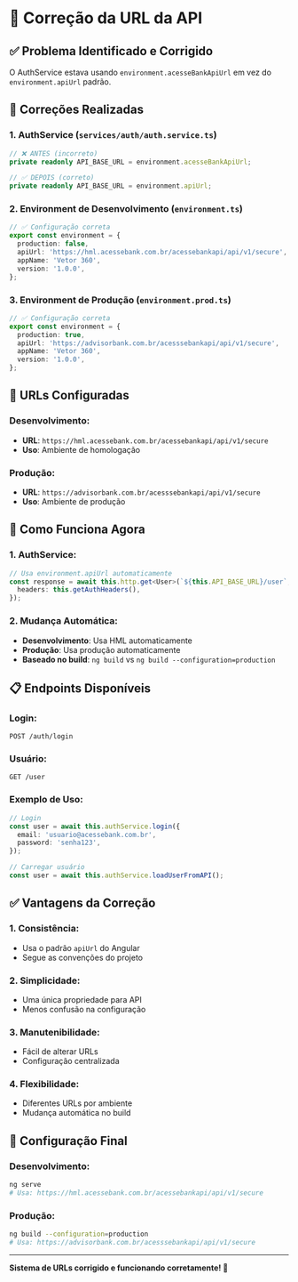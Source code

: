 # 🔧 Correção da URL da API

## ✅ **Problema Identificado e Corrigido**

O AuthService estava usando `environment.acesseBankApiUrl` em vez do `environment.apiUrl` padrão.

## 🔧 **Correções Realizadas**

### **1. AuthService (`services/auth/auth.service.ts`)**

```typescript
// ❌ ANTES (incorreto)
private readonly API_BASE_URL = environment.acesseBankApiUrl;

// ✅ DEPOIS (correto)
private readonly API_BASE_URL = environment.apiUrl;
```

### **2. Environment de Desenvolvimento (`environment.ts`)**

```typescript
// ✅ Configuração correta
export const environment = {
  production: false,
  apiUrl: 'https://hml.acessebank.com.br/acessebankapi/api/v1/secure',
  appName: 'Vetor 360',
  version: '1.0.0',
};
```

### **3. Environment de Produção (`environment.prod.ts`)**

```typescript
// ✅ Configuração correta
export const environment = {
  production: true,
  apiUrl: 'https://advisorbank.com.br/acesssebankapi/api/v1/secure',
  appName: 'Vetor 360',
  version: '1.0.0',
};
```

## 🎯 **URLs Configuradas**

### **Desenvolvimento:**

- **URL**: `https://hml.acessebank.com.br/acessebankapi/api/v1/secure`
- **Uso**: Ambiente de homologação

### **Produção:**

- **URL**: `https://advisorbank.com.br/acesssebankapi/api/v1/secure`
- **Uso**: Ambiente de produção

## 🚀 **Como Funciona Agora**

### **1. AuthService:**

```typescript
// Usa environment.apiUrl automaticamente
const response = await this.http.get<User>(`${this.API_BASE_URL}/user`, {
  headers: this.getAuthHeaders(),
});
```

### **2. Mudança Automática:**

- **Desenvolvimento**: Usa HML automaticamente
- **Produção**: Usa produção automaticamente
- **Baseado no build**: `ng build` vs `ng build --configuration=production`

## 📋 **Endpoints Disponíveis**

### **Login:**

```
POST /auth/login
```

### **Usuário:**

```
GET /user
```

### **Exemplo de Uso:**

```typescript
// Login
const user = await this.authService.login({
  email: 'usuario@acessebank.com.br',
  password: 'senha123',
});

// Carregar usuário
const user = await this.authService.loadUserFromAPI();
```

## ✅ **Vantagens da Correção**

### **1. Consistência:**

- Usa o padrão `apiUrl` do Angular
- Segue as convenções do projeto

### **2. Simplicidade:**

- Uma única propriedade para API
- Menos confusão na configuração

### **3. Manutenibilidade:**

- Fácil de alterar URLs
- Configuração centralizada

### **4. Flexibilidade:**

- Diferentes URLs por ambiente
- Mudança automática no build

## 🔧 **Configuração Final**

### **Desenvolvimento:**

```bash
ng serve
# Usa: https://hml.acessebank.com.br/acessebankapi/api/v1/secure
```

### **Produção:**

```bash
ng build --configuration=production
# Usa: https://advisorbank.com.br/acesssebankapi/api/v1/secure
```

---

**Sistema de URLs corrigido e funcionando corretamente! 🎉**
